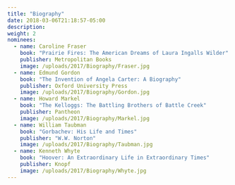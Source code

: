 ```yaml
---
title: "Biography"
date: 2018-03-06T21:18:57-05:00
description:
weight: 2
nominees:
  - name: Caroline Fraser 
    book: "Prairie Fires: The American Dreams of Laura Ingalls Wilder"
    publisher: Metropolitan Books
    image: /uploads/2017/Biography/Fraser.jpg 
  - name: Edmund Gordon
    book: "The Invention of Angela Carter: A Biography"
    publisher: Oxford University Press
    image: /uploads/2017/Biography/Gordon.jpg     
  - name: Howard Markel
    book: "The Kelloggs: The Battling Brothers of Battle Creek"
    publisher: Pantheon
    image: /uploads/2017/Biography/Markel.jpg 
  - name: William Taubman 
    book: "Gorbachev: His Life and Times"
    publisher: "W.W. Norton"
    image: /uploads/2017/Biography/Taubman.jpg     
  - name: Kenneth Whyte 
    book: "Hoover: An Extraordinary Life in Extraordinary Times"
    publisher: Knopf
    image: /uploads/2017/Biography/Whyte.jpg 
---
```

